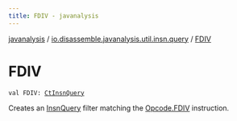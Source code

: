 ```yaml
---
title: FDIV - javanalysis
---
```


[javanalysis](../index.html) / [io.disassemble.javanalysis.util.insn.query](index.html) / [FDIV](./-f-d-i-v.html)

# FDIV

`val FDIV: `[`CtInsnQuery`](-ct-insn-query/index.html)

Creates an [InsnQuery](-insn-query/index.html) filter matching the [Opcode.FDIV](#) instruction.

